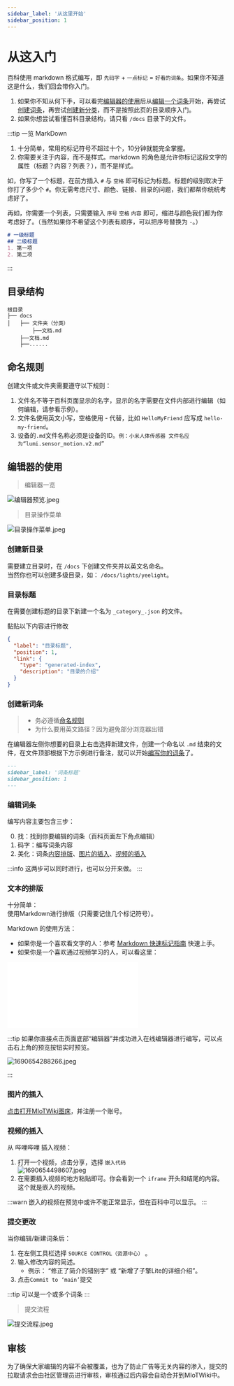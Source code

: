```yaml
---
sidebar_label: '从这里开始'
sidebar_position: 1
---
```


# 从这入门

百科使用 markdown 格式编写，即 `先码字` + `一点标记` =  `好看的词条`。如果你不知道这是什么，我们回会带你入门。

1. 如果你不知从何下手，可以看完[编辑器的使用](#编辑器的使用)后从[编辑一个词条](#编辑词条)开始，再尝试[创建词条](#创建新词条)，再尝试[创建新分类](#创建新目录)，而不是按照此页的目录顺序入门。
2. 如果你想尝试看懂百科目录结构，请只看 `/docs` 目录下的文件。

:::tip 一览 MarkDown
1. 十分简单，常用的标记符号不超过十个，10分钟就能完全掌握。
2. 你需要关注于内容，而不是样式。markdown 的角色是允许你标记这段文字的属性（标题？内容？列表？），而不是样式。

如，你写了一个标题，在前方插入 `#` 与 `空格` 即可标记为标题。标题的级别取决于你打了多少个 `#`。你无需考虑尺寸、颜色、链接、目录的问题，我们都帮你统统考虑好了。 

再如，你需要一个列表，只需要输入 `序号` `空格` `内容` 即可，缩进与颜色我们都为你考虑好了。（当然如果你不希望这个列表有顺序，可以把序号替换为 `-`。）

```markdown
# 一级标题
## 二级标题
1. 第一项
2. 第二项
```

:::

## 目录结构

``` title="你只需要关注/docs目录下的文件。"
根目录
├── docs
│   ├── 文件夹（分类）
        ├──文档.md
    ├──文档.md
    ├──......
```

## 命名规则

创建文件或文件夹需要遵守以下规则：
1. 文件名不等于百科页面显示的名字，显示的名字需要在文件内部进行编辑（如何编辑，请参看示例）。
2. 文件名使用英文小写，空格使用 - 代替，比如 `HelloMyFriend` 应写成 `hello-my-friend`。 
3. 设备的`.md`文件名称必须是设备的ID。`例：小米人体传感器 文件名应为“lumi.sensor_motion.v2.md”`

## 编辑器的使用

> 编辑器一览

![编辑器预览.jpeg](https://image.static.miot.wiki/2023/07/29/64c52412c21ae.jpeg)

> 目录操作菜单

![目录操作菜单.jpeg](https://image.static.miot.wiki/2023/07/29/64c524ef7cf0d.jpeg)

### 创建新目录
需要建立目录时，在 `/docs` 下创建文件夹并以英文名命名。  
当然你也可以创建多级目录，如： `/docs/lights/yeelight`。

### 目录标题
在需要创建标题的目录下新建一个名为 `_category_.json` 的文件。

黏贴以下内容进行修改
```json title="_category_.json"
{
  "label": "目录标题",
  "position": 1, 
  "link": {
    "type": "generated-index",
    "description": "目录的介绍"
  }
}
```

### 创建新词条

> - 务必遵循[命名规则](#命名规则)
> - 为什么要用英文路径？因为避免部分浏览器出错  

在编辑器左侧你想要的目录上右击选择新建文件，创建一个命名以 `.md` 结束的文件，在文件顶部根据下方示例进行备注，就可以开始[编写你的词条](#编辑词条)了。

``` Markdown title="词条顶部例示"
---
sidebar_label: '词条标题'
sidebar_position: 1
---

```

### 编辑词条
编写内容主要包含三步：

0. 找：找到你要编辑的词条（百科页面左下角点编辑）
1. 码字：编写词条内容
2. 美化：词条[内容排版](#文本的排版)、[图片的插入](#图片的插入)、[视频的插入](#视频的插入)

:::info
这两步可以同时进行，也可以分开来做。
:::

### 文本的排版

十分简单：  
使用Markdown进行排版（只需要记住几个标记符号）。

Markdown 的使用方法：
- 如果你是一个喜欢看文字的人：参考 [Markdown 快速标记指南](https://markdown.com.cn/basic-syntax/links.html) 快速上手。
- 如果你是一个喜欢通过视频学习的人，可以看这里：

<iframe src="//player.bilibili.com/player.html?aid=680649371&bvid=BV1eS4y1j7jb&cid=486609656&page=1" scrolling="no" border="0" frameborder="no" framespacing="0" allowfullscreen="true"> </iframe>

:::tip
如果你直接点击页面底部“编辑器”并成功进入在线编辑器进行编写，可以点击右上角的预览按钮实时预览。

![1690654288266.jpeg](https://image.static.miot.wiki/2023/07/30/64c5565454c2e.jpeg)

:::

### 图片的插入

[点击打开MIoTWiki图床](https://ima.miot.wiki/)，并注册一个账号。

### 视频的插入

从 哔哩哔哩 插入视频：

1. 打开一个视频，点击分享，选择 `嵌入代码`  
![1690654498607.jpeg](https://image.static.miot.wiki/2023/07/30/64c55728e8a09.jpeg)  
2. 在需要插入视频的地方粘贴即可。你会看到一个 `iframe` 开头和结尾的内容。这个就是嵌入的视频。

:::warn
嵌入的视频在预览中或许不能正常显示，但在百科中可以显示。
:::

### 提交更改

当你编辑/新建词条后：
1. 在左侧工具栏选择 `SOURCE CONTROL（资源中心）` 。
2. 输入修改内容的简述。
   - 例示： “修正了简介的错别字” 或 “新增了子擎Lite的详细介绍”。
3. 点击`Commit to ‘main’`提交

:::tip
可以是一个或多个词条
:::

> 提交流程  

![提交流程.jpeg](https://image.static.miot.wiki/2023/07/29/64c52690688e1.jpeg)


## 审核
为了确保大家编辑的内容不会被覆盖，也为了防止广告等无关内容的渗入，提交的拉取请求会由社区管理员进行审核，审核通过后内容会自动合并到MIoTWiki中。